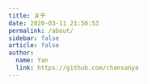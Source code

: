 ```yaml
---
title: 关于
date: 2020-03-11 21:50:53
permalink: /about/
sidebar: false
article: false
author: 
  name: Yan
  link: https://github.com/chansanya
---
```

